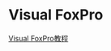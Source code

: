 # Visual FoxPro
[Visual FoxPro教程](https://github.com/wufeiwua/wufeiwua.github.io/blob/master/_posts/VisualFoxPro/2019-01-14-vfp.md)

